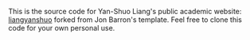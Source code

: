 This is the source code for Yan-Shuo Liang's public academic website: [liangyanshuo](https://liangyanshuo.github.io/) forked from Jon Barron's template. Feel free to clone this code for your own personal use.
